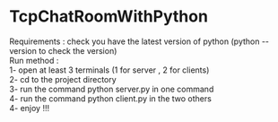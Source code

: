 # TcpChatRoomWithPython
Requirements : check  you have the latest version of python (python --version to check the version) <br>
Run method : <br>
  1- open at least 3 terminals (1 for server , 2 for clients) <br>
  2- cd to the project directory <br>
  3- run the command python server.py in one command <br>
  4- run the command python client.py in the two others <br>
  4- enjoy !!! 
